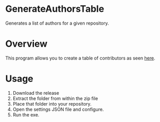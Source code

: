 # GenerateAuthorsTable
Generates a list of authors for a given repository.
# Overview

This program allows you to create a table
of contributors as seen
[here](https://github.com/LeeTwentyThree/GenerateAuthorsTable/blob/main/authors.md).

# Usage

1. Download the release
2. Extract the folder from within the zip file
3. Place that folder into your repository.
4. Open the settings JSON file and configure.
5. Run the exe.
